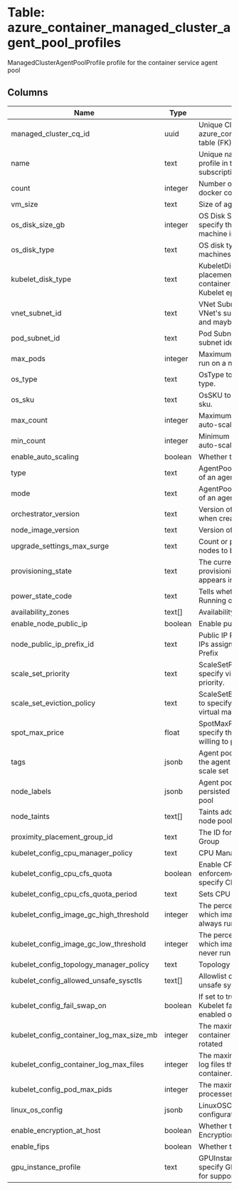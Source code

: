 
# Table: azure_container_managed_cluster_agent_pool_profiles
ManagedClusterAgentPoolProfile profile for the container service agent pool
## Columns
| Name        | Type           | Description  |
| ------------- | ------------- | -----  |
|managed_cluster_cq_id|uuid|Unique CloudQuery ID of azure_container_managed_clusters table (FK)|
|name|text|Unique name of the agent pool profile in the context of the subscription and resource group|
|count|integer|Number of agents (VMs) to host docker containers.|
|vm_size|text|Size of agent VMs|
|os_disk_size_gb|integer|OS Disk Size in GB to be used to specify the disk size for every machine in this master/agent pool.|
|os_disk_type|text|OS disk type to be used for machines in a given agent pool.|
|kubelet_disk_type|text|KubeletDiskType determines the placement of emptyDir volumes, container runtime data root, and Kubelet ephemeral storage.|
|vnet_subnet_id|text|VNet SubnetID specifies the VNet's subnet identifier for nodes and maybe pods|
|pod_subnet_id|text|Pod SubnetID specifies the VNet's subnet identifier for pods|
|max_pods|integer|Maximum number of pods that can run on a node|
|os_type|text|OsType to be used to specify os type.|
|os_sku|text|OsSKU to be used to specify os sku.|
|max_count|integer|Maximum number of nodes for auto-scaling|
|min_count|integer|Minimum number of nodes for auto-scaling|
|enable_auto_scaling|boolean|Whether to enable auto-scaler|
|type|text|AgentPoolType represents types of an agent pool.|
|mode|text|AgentPoolMode represents mode of an agent pool.|
|orchestrator_version|text|Version of orchestrator specified when creating the managed cluster|
|node_image_version|text|Version of node image|
|upgrade_settings_max_surge|text|Count or percentage of additional nodes to be added during upgrade.|
|provisioning_state|text|The current deployment or provisioning state, which only appears in the response|
|power_state_code|text|Tells whether the cluster is Running or Stopped.|
|availability_zones|text[]|Availability zones for nodes.|
|enable_node_public_ip|boolean|Enable public IP for nodes|
|node_public_ip_prefix_id|text|Public IP Prefix ID VM nodes use IPs assigned from this Public IP Prefix|
|scale_set_priority|text|ScaleSetPriority to be used to specify virtual machine scale set priority.|
|scale_set_eviction_policy|text|ScaleSetEvictionPolicy to be used to specify eviction policy for Spot virtual machine scale set.|
|spot_max_price|float|SpotMaxPrice to be used to specify the maximum price you are willing to pay in US Dollars.|
|tags|jsonb|Agent pool tags to be persisted on the agent pool virtual machine scale set|
|node_labels|jsonb|Agent pool node labels to be persisted across all nodes in agent pool|
|node_taints|text[]|Taints added to new nodes during node pool create and scale.|
|proximity_placement_group_id|text|The ID for Proximity Placement Group|
|kubelet_config_cpu_manager_policy|text|CPU Manager policy to use|
|kubelet_config_cpu_cfs_quota|boolean|Enable CPU CFS quota enforcement for containers that specify CPU limits|
|kubelet_config_cpu_cfs_quota_period|text|Sets CPU CFS quota period value|
|kubelet_config_image_gc_high_threshold|integer|The percent of disk usage after which image garbage collection is always run|
|kubelet_config_image_gc_low_threshold|integer|The percent of disk usage before which image garbage collection is never run|
|kubelet_config_topology_manager_policy|text|Topology Manager policy to use|
|kubelet_config_allowed_unsafe_sysctls|text[]|Allowlist of unsafe sysctls or unsafe sysctl patterns (ending in `*`)|
|kubelet_config_fail_swap_on|boolean|If set to true it will make the Kubelet fail to start if swap is enabled on the node|
|kubelet_config_container_log_max_size_mb|integer|The maximum size (eg 10Mi) of container log file before it is rotated|
|kubelet_config_container_log_max_files|integer|The maximum number of container log files that can be present for a container.|
|kubelet_config_pod_max_pids|integer|The maximum number of processes per pod|
|linux_os_config|jsonb|LinuxOSConfig specifies the OS configuration of linux agent nodes|
|enable_encryption_at_host|boolean|Whether to enable EncryptionAtHost|
|enable_fips|boolean|Whether to use FIPS enabled OS|
|gpu_instance_profile|text|GPUInstanceProfile to be used to specify GPU MIG instance profile for supported GPU VM SKU.|
